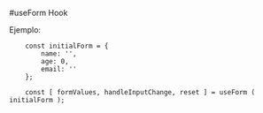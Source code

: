 #useForm Hook

Ejemplo:
```
    const initialForm = {
        name: '',
        age: 0,
        email: ''
    };
    
    const [ formValues, handleInputChange, reset ] = useForm ( initialForm );
```
